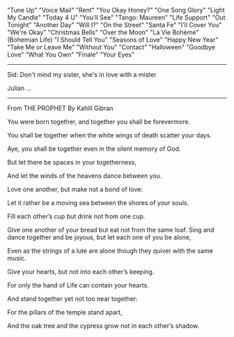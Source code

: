 "Tune Up"
"Voice Mail"
"Rent"
"You Okay Honey?"
"One Song Glory"
"Light My Candle"
"Today 4 U"
"You'll See"
"Tango: Maureen"
"Life Support"
"Out Tonight"
"Another Day"
"Will I?"
"On the Street"
"Santa Fe"
"I'll Cover You"
"We're Okay"
"Christmas Bells"
"Over the Moon"
"La Vie Bohème" (Bohemian Life)
"I Should Tell You"
"Seasons of Love"
"Happy New Year"
"Take Me or Leave Me"
"Without You"
"Contact"
"Halloween"
"Goodbye Love"
"What You Own"
"Finale"
"Your Eyes"

-----------
Sid: Don't mind my sister, she's in love with a mister

Julian ...

-----------
From THE PROPHET By Kahlil Gibran

You were born together, and together you shall be forevermore.

You shall be together when the white wings of death scatter your days.

Aye, you shall be together even in the silent memory of God.

But let there be spaces in your togetherness,

And let the winds of the heavens dance between you.

Love one another, but make not a bond of love:

Let it rather be a moving sea between the shores of your souls.

Fill each other’s cup but drink not from one cup.

Give one another of your bread but eat not from the same loaf. Sing and dance together and be joyous, but let each one 
of you be alone,

Even as the strings of a lute are alone though they quiver with the same music.

Give your hearts, but not into each other’s keeping.

For only the hand of Life can contain your hearts.

And stand together yet not too near together:

For the pillars of the temple stand apart,

And the oak tree and the cypress grow not in each other’s shadow. 
